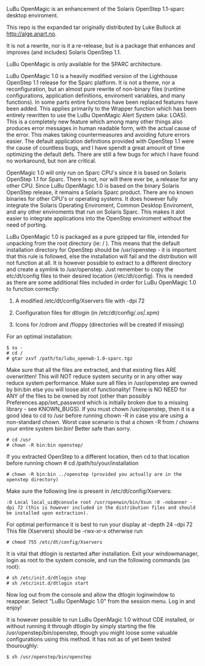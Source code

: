 LuBu OpenMagic is an enhancement of the Solaris OpenStep 1.1-sparc desktop enviroment.

This repo is the expanded tar originally distributed by Luke Bullock at http://alge.anart.no.

It is not a rewrite, nor is it a re-release, but is a package that enhances and improves (and includes) Solaris OpenStep 1.1. 

LuBu OpenMagic is only available for the SPARC architecture. 

LuBu OpenMagic 1.0 is a heavily modified version of the Lighthouse OpenStep 1.1 release for the Sparc platform. It is not a theme, nor a reconfiguration, but an almost pure rewrite of non-binary files (runtime configurations, application definitions, enviroment variables, and many functions). In some parts entire functions have been replaced features have been added. This applies primarily to the Wrapper function which has been entirely rewritten to use the LuBu OpenMagic Alert System (aka: LOAS). This is a completely new feature which among many other things also produces error messages in human readable form, with the actual cause of the error. This makes taking countermeasures and avoiding future errors easier. The default application definitions provided with OpenStep 1.1 were the cause of countless bugs, and I have spendt a great amount of time optimizing the default defs. There are still a few bugs for which I have found no workaround, but non are critical. 

OpenMagic 1.0 will only run on Sparc CPU's since it is based on Solaris OpenStep 1.1 for Sparc. There is not, nor will there ever be, a release for any other CPU. Since LuBu OpenMagic 1.0 is based on the binary Solaris OpenStep release, it remains a Solaris Sparc product. There are no known binaries for other CPU's or operating systems. It does however fully integrate the Solaris Operating Enviroment, Common Desktop Enviroment, and any other enviroments that run on Solaris Sparc. This makes it alot easier to integrate applications into the OpenStep enviroment without the need of porting. 

LuBu OpenMagic 1.0 is packaged as a pure gzipped tar file, intended for unpacking from the root directory (ie: / ). This means that the default installation directory for OpenStep should be /usr/openstep - it is importent that this rule is followed, else the installation will fail and the distribution will not function at all. It is however possible to extract to a different directory and create a symlink to /usr/openstep. Just remember to copy the etc/dt/config files to their desired location (/etc/dt/config). This is needed as there are some additional files included in order for LuBu OpenMagic 1.0 to function correctly: 

1. A modified /etc/dt/config/Xservers file with -dpi 72

2. Configuration files for dtlogin (in /etc/dt/config/*.os|*.xpm)

3. Icons for /cdrom and /floppy (directories will be created if missing)

For an optimal installation:

    $ su -
    # cd /
    # gtar zxvf /path/to/lubu_openwb-1.0-sparc.tgz

Make sure that all the files are extracted, and that existing files ARE overwritten! This will NOT reduce system security or in any other way reduce system performance. 
Make sure all files in /usr/openstep are owned by bin:bin else you will loose alot of functionality! There is NO NEED for ANY of the files to be owned by root (other than possibly Preferences.app/set_password which is initially broken due to a missing library - see KNOWN_BUGS). 
If you must chown /usr/openstep, then it is a good idea to cd to /usr before running chown -R in case you are using a non-standard chown. Worst case scenario is that a chown -R from / chowns your entire system bin:bin! Better safe than sorry. 

    # cd /usr
    # chown -R bin:bin openstep/

If you extracted OpenStep to a different location, then cd to that location before running chown # cd /path/to/your/installation

    # chown -R bin:bin ../openstep (provided you actually are in the openstep directory)
    
Make sure the following line is present in /etc/dt/config/Xservers:

    :0 Local local_uid@console root /usr/openwin/bin/Xsun :0 -nobanner -dpi 72 (this is however included in the distribution files and should be installed upon extraction).
    
For optimal performance it is best to run your display at -depth 24 -dpi 72 This file (Xservers) should be -rwx-xr-x otherwise run

    # chmod 755 /etc/dt/config/Xservers
    
It is vital that dtlogin is restarted after installation. Exit your windowmanager, login as root to the system console, and run the following commands (as root):

    # sh /etc/init.d/dtlogin stop
    # sh /etc/init.d/dtlogin start
Now log out from the console and allow the dtlogin loginwindow to reappear. Select "LuBu OpenMagic 1.0" from the session menu. Log in and enjoy!

It is however possible to run LuBu OpenMagic 1.0 without CDE installed, or without running it through dtlogin by simply starting the file /usr/openstep/bin/openstep, though you might loose some valuable configurations using this method. It has not as of yet been tested thouroughly:

    $ sh /usr/openstep/bin/openstep
    
